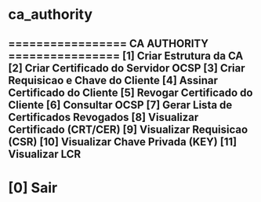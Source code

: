 # ca_authority

================= CA AUTHORITY ================
[1] Criar Estrutura da CA
[2] Criar Certificado do Servidor OCSP
[3] Criar Requisicao e Chave do Cliente
[4] Assinar Certificado do Cliente
[5] Revogar Certificado do Cliente
[6] Consultar OCSP
[7] Gerar Lista de Certificados Revogados
[8] Visualizar Certificado (CRT/CER)
[9] Visualizar Requisicao (CSR)
[10] Visualizar Chave Privada (KEY)
[11] Visualizar LCR
-----------------------------------------------
[0] Sair
===============================================
